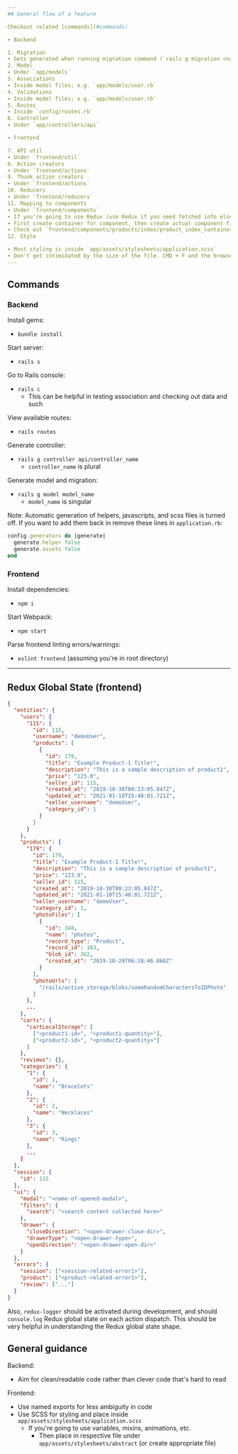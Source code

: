 ```yaml
---
## General flow of a feature

Checkout related [commands](#commands)

- Backend

1. Migration
- Gets generated when running migration command (`rails g migration <name_of_migration>`)
2. Model
- Under `app/models`
3. Associations
- Inside model files; e.g. `app/models/user.rb`
4. Validations
- Inside model files; e.g. `app/models/user.rb`
5. Routes
- Inside `config/routes.rb`
6. Controller
- Under `app/controllers/api`

- Frontend

7. API util
- Under `frontend/util`
8. Action creators
- Under `frontend/actions`
9. Thunk action creators
- Under `frontend/actions`
10. Reducers
- Under `frontend/reducers`
11. Mapping to components
- Under `frontend/components`
- If you're going to use Redux (use Redux if you need fetched info elsewhere in app)
- First create container for component, then create actual component file
- Check out `frontend/components/products/index/product_index_container.js` as an example
12. Style

- Most styling is inside `app/assets/stylesheets/application.scss`
- Don't get intimidated by the size of the file. CMD + F and the browser DOM tree are your best friend here. You should mostly be looking at styling through the browser and modifying to the file as needed.
---
```


## Commands

### Backend

Install gems:

- `bundle install`

Start server:

- `rails s`

Go to Rails console:

- `rails c`
  - This can be helpful in testing association and checking out data and such

View available routes:

- `rails routes`

Generate controller:

- `rails g controller api/controller_name`
  - `controller_name` is plural

Generate model and migration:

- `rails g model model_name`
  - `model_name` is singular

Note: Automatic generation of helpers, javascripts, and scss files is turned off. If you want to add them back in remove these lines in `application.rb`:

```Ruby
config.generators do |generate|
  generate.helper false
  generate.assets false
end
```

### Frontend

Install dependencies:

- `npm i`

Start Webpack:

- `npm start`

Parse frontend linting errors/warnings:

- `eslint frontend` (assuming you're in root directory)

---

## Redux Global State (frontend)

```JSON
{
  "entities": {
    "users": {
      "115": {
        "id": 115,
        "username": "demoUser",
        "products": [
          {
            "id": 179,
            "title": "Example Product-1 Title!",
            "description": "This is a sample description of product1",
            "price": "123.0",
            "seller_id": 115,
            "created_at": "2019-10-30T00:23:05.847Z",
            "updated_at": "2021-01-10T15:48:01.721Z",
            "seller_username": "demoUser",
            "category_id": 1
          }
        ]
      }
    },
    "products": {
      "179": {
        "id": 179,
        "title": "Example Product-1 Title!",
        "description": "This is a sample description of product1",
        "price": "123.0",
        "seller_id": 115,
        "created_at": "2019-10-30T00:23:05.847Z",
        "updated_at": "2021-01-10T15:48:01.721Z",
        "seller_username": "demoUser",
        "category_id": 1,
        "photoFiles": [
          {
            "id": 348,
            "name": "photos",
            "record_type": "Product",
            "record_id": 163,
            "blob_id": 362,
            "created_at": "2019-10-29T06:28:46.860Z"
          }
        ],
        "photoUrls": [
          "/rails/active_storage/blobs/someRandomCharactersToIDPhoto"
        ]
      },
      ...
    },
    "carts": {
      "cartLocalStorage": [
        ["<product1-id>", "<product1-quantity>"],
        ["<product2-id>", "<product2-quantity>"]
      ]
    },
    "reviews": {},
    "categories": {
      "1": {
        "id": 1,
        "name": "Bracelets"
      },
      "2": {
        "id": 2,
        "name": "Necklaces"
      },
      "3": {
        "id": 3,
        "name": "Rings"
      },
      ...
    ]
  },
  "session": {
    "id": 115
  },
  "ui": {
    "modal": "<name-of-opened-modal>",
    "filters": {
      "search": "<search content collected here>"
    },
    "drawer": {
      "closeDirection": "<open-drawer-close-dir>",
      "drawerType": "<open-drawer-type>",
      "openDirection": "<open-drawer-open-dir>"
    }
  },
  "errors": {
    "session": ["<session-related-error1>"],
    "product": ["<product-related-error1>"],
    "review": ["..."]
  }
}
```

Also, `redux-logger` should be activated during development, and should `console.log`
Redux global state on each action dispatch. This should be very helpful in understanding the
Redux global state shape.

## General guidance

Backend:

- Aim for clean/readable code rather than clever code that's hard to read

Frontend:

- Use named exports for less ambiguity in code
- Use SCSS for styling and place inside `app/assets/stylesheets/application.scss`
  - If you're going to use variables, mixins, animations, etc.
    - Then place in respective file under `app/assets/stylesheets/abstract`
      (or create appropriate file)
